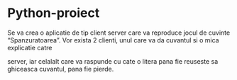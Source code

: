 # Python-proiect

Se va crea o aplicatie de tip client server care va reproduce jocul de cuvinte
“Spanzuratoarea”. Vor exista 2 clienti, unul care va da cuvantul si o mica explicatie catre

server, iar celalalt care va raspunde cu cate o litera pana fie reuseste sa ghiceasca cuvantul,
pana fie pierde.
